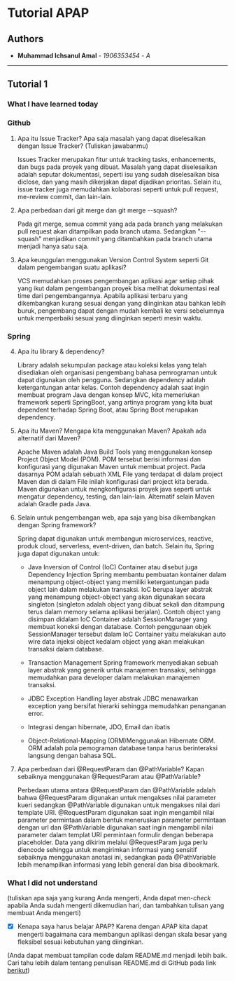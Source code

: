 # Tutorial APAP
## Authors
* **Muhammad Ichsanul Amal** - *1906353454* - *A*



---

## Tutorial 1 

### What I have learned today 

### Github 

1. Apa itu Issue Tracker? Apa saja masalah yang dapat diselesaikan dengan Issue Tracker? (Tuliskan jawabanmu) 

   

   Issues Tracker merupakan fitur untuk tracking tasks, enhancements, dan bugs pada proyek yang dibuat. Masalah yang dapat diselesaikan adalah seputar dokumentasi, seperti isu yang sudah diselesaikan bisa diclose, dan yang masih dikerjakan dapat dijadikan prioritas. Selain itu, issue tracker juga memudahkan kolaborasi seperti untuk pull request, me-review commit, dan lain-lain.

   

2. Apa perbedaan dari git merge dan git merge --squash? 

   

   Pada git merge, semua commit yang ada pada branch yang melakukan pull request akan ditampilkan pada branch utama. Sedangkan "--squash" menjadikan commit yang ditambahkan pada branch utama menjadi hanya satu saja.

   

3. Apa keunggulan menggunakan Version Control System seperti Git dalam pengembangan suatu aplikasi? 

   

   VCS memudahkan proses pengembangan aplikasi agar setiap pihak yang ikut dalam pengembangan proyek bisa melihat dokumentasi real time dari pengembangannya. Apabila aplikasi terbaru yang dikembangkan kurang sesuai dengan yang diinginkan atau bahkan lebih buruk, pengembang dapat dengan mudah kembali ke versi sebelumnya untuk memperbaiki sesuai yang diinginkan seperti mesin waktu.

   

### Spring 

4. Apa itu library & dependency? 

   

   Library adalah sekumpulan package atau koleksi kelas yang telah disediakan oleh organisasi pengembang bahasa pemrograman untuk dapat digunakan oleh pengguna. Sedangkan dependency adalah ketergantungan antar kelas. Contoh dependency adalah saat ingin membuat program Java dengan konsep MVC, kita memerlukan framework seperti SpringBoot, yang artinya program yang kita buat dependent terhadap Spring Boot, atau Spring Boot merupakan dependency.

   

5. Apa itu Maven? Mengapa kita menggunakan Maven? Apakah ada alternatif dari Maven? 

   

   Apache Maven adalah Java Build Tools yang menggunakan konsep Project Object Model (POM). POM tersebut berisi informasi dan konfigurasi yang digunakan Maven untuk membuat project. Pada dasarnya POM adalah sebuath XML File yang terdapat di dalam project Maven dan di dalam File inilah konfigurasi dari project kita berada. Maven digunakan untuk mengkonfigurasi proyek java seperti untuk mengatur dependency, testing, dan lain-lain. Alternatif selain Maven adalah Gradle pada Java.

   

6. Selain untuk pengembangan web, apa saja yang bisa dikembangkan dengan Spring framework? 

   

   Spring dapat digunakan untuk membangun microservices, reactive, produk cloud, serverless, event-driven, dan batch. Selain itu, Spring juga dapat digunakan untuk:

   - Java Inversion of Control (IoC) Container atau disebut juga Dependency Injection
     Spring membantu pembuatan kontainer dalam menampung object-object yang memiliki ketergantungan pada object lain dalam melakukan transaksi. IoC berupa layer abstrak yang menampung object-object yang akan digunakan secara singleton (singleton adalah object yang dibuat sekali dan ditampung terus dalam memory selama aplikasi berjalan). Contoh object yang disimpan didalam IoC Container adalah SessionManager yang membuat koneksi dengan database. Contoh penggunaan objek SessionManager tersebut dalam IoC Container yaitu melakukan auto wire data injeksi object kedalam object yang akan melakukan transaksi dalam database.

   - Transaction Management
     Spring framework menyediakan sebuah layer abstrak yang generik untuk manajemen transaksi, sehingga memudahkan para developer dalam melakukan manajemen transaksi.
   - JDBC Exception Handling
     layer abstrak JDBC menawarkan exception yang bersifat hierarki sehingga memudahkan penanganan error.
   - Integrasi dengan hibernate, JDO, Email dan ibatis
   - Object-Relational-Mapping (ORM)Menggunakan Hibernate ORM.
     ORM adalah pola pemograman database tanpa harus berinteraksi langsung dengan bahasa SQL.

   

7. Apa perbedaan dari @RequestParam dan @PathVariable? Kapan sebaiknya menggunakan @RequestParam atau @PathVariable? 

   

   Perbedaan utama antara @RequestParam dan @PathVariable adalah bahwa @RequestParam digunakan untuk mengakses nilai parameter kueri sedangkan @PathVariable digunakan untuk mengakses nilai dari template URI. @RequestParam digunakan saat ingin mengambil nilai parameter permintaan dalam bentuk meneruskan parameter permintaan dengan url dan @PathVariable digunakan saat ingin mengambil nilai parameter dalam templat URI permintaan formulir dengan beberapa placeholder. Data yang dikirim melalui @RequestParam juga perlu diencode sehingga untuk mengirimkan informasi yang sensitif sebaiknya menggunakan anotasi ini, sedangkan pada @PathVariable lebih menampilkan informasi yang lebih general dan bisa dibookmark.

   

### What I did not understand 

(tuliskan apa saja yang kurang Anda mengerti, Anda dapat men-_check_ apabila Anda sudah mengerti dikemudian hari, dan tambahkan tulisan yang membuat Anda mengerti) 

- [x] Kenapa saya harus belajar APAP? Karena dengan APAP kita dapat mengerti bagaimana cara membangun aplikasi dengan skala besar yang fleksibel sesuai kebutuhan yang diinginkan.



(Anda dapat membuat tampilan code dalam README.md menjadi lebih baik. Cari tahu lebih dalam tentang penulisan README.md di GitHub pada link [berikut](https://help.github.com/en/articles/basic-writing-and-formatting-syntax))